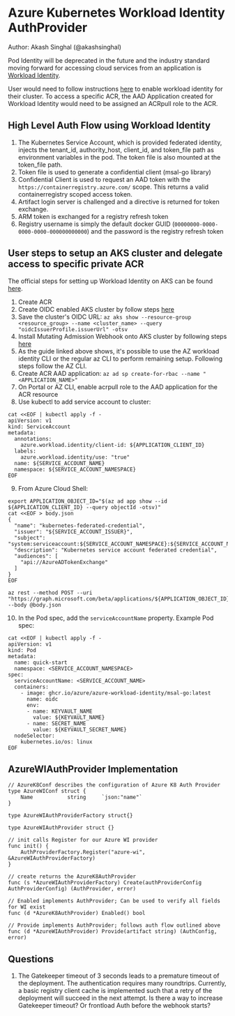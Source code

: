 # Azure Kubernetes Workload Identity AuthProvider
Author: Akash Singhal (@akashsinghal)

Pod Identity will be deprecated in the future and the industry standard moving forward for accessing cloud services from an application is [Workload Identity](https://azure.github.io/azure-workload-identity/docs/introduction.html).

User would need to follow instructions [here](https://azure.github.io/azure-workload-identity/docs/quick-start.html) to enable workload identity for their cluster. To access a specific ACR, the AAD Application created for Workload Identity would need to be assigned an ACRpull role to the ACR. 

## High Level Auth Flow using Workload Identity

1. The Kubernetes Service Account, which is provided federated identity, injects the tenant_id, authority_host, client_id, and token_file path as environment variables in the pod. The token file is also mounted at the token_file path.
2. Token file is used to generate a confidential client (msal-go library)
3. Confidential Client is used to request an AAD token with the `https://containerregistry.azure.com/` scope. This returns a valid containerregistry scoped access token.
4. Artifact login server is challenged and a directive is returned for token exchange.
5. ARM token is exchanged for a registry refresh token
6. Registry username is simply the default docker GUID (`00000000-0000-0000-0000-000000000000`) and the password is the registry refresh token


## User steps to setup an AKS cluster and delegate access to specific private ACR
The official steps for setting up Workload Identity on AKS can be found [here](https://azure.github.io/azure-workload-identity/docs/quick-start.html).  

1. Create ACR
2. Create OIDC enabled AKS cluster by follow steps [here](https://docs.microsoft.com/en-us/azure/aks/cluster-configuration#oidc-issuer-preview)
3. Save the cluster's OIDC URL: `az aks show --resource-group <resource_group> --name <cluster_name> --query "oidcIssuerProfile.issuerUrl" -otsv`
4. Install Mutating Admission Webhook onto AKS cluster by following steps [here](https://azure.github.io/azure-workload-identity/docs/installation/mutating-admission-webhook.html)
5. As the guide linked above shows, it's possible to use the AZ workload identity CLI or the regular az CLI to perform remaining setup. Following steps follow the AZ CLI.
6. Create ACR AAD application: `az ad sp create-for-rbac --name "<APPLICATION_NAME>"`
7. On Portal or AZ CLI, enable acrpull role to the AAD application for the ACR resource
8. Use kubectl to add service account to cluster: 
```
cat <<EOF | kubectl apply -f -
apiVersion: v1
kind: ServiceAccount
metadata:
  annotations:
    azure.workload.identity/client-id: ${APPLICATION_CLIENT_ID}
  labels:
    azure.workload.identity/use: "true"
  name: ${SERVICE_ACCOUNT_NAME}
  namespace: ${SERVICE_ACCOUNT_NAMESPACE}
EOF
```
9. From Azure Cloud Shell: 
```
export APPLICATION_OBJECT_ID="$(az ad app show --id ${APPLICATION_CLIENT_ID} --query objectId -otsv)"
cat <<EOF > body.json
{
  "name": "kubernetes-federated-credential",
  "issuer": "${SERVICE_ACCOUNT_ISSUER}",
  "subject": "system:serviceaccount:${SERVICE_ACCOUNT_NAMESPACE}:${SERVICE_ACCOUNT_NAME}",
  "description": "Kubernetes service account federated credential",
  "audiences": [
    "api://AzureADTokenExchange"
  ]
}
EOF

az rest --method POST --uri "https://graph.microsoft.com/beta/applications/${APPLICATION_OBJECT_ID}/federatedIdentityCredentials" --body @body.json
```
10. In the Pod spec, add the `serviceAccountName` property. Example Pod spec:
```
cat <<EOF | kubectl apply -f -
apiVersion: v1
kind: Pod
metadata:
  name: quick-start
  namespace: <SERVICE_ACCOUNT_NAMESPACE>
spec:
  serviceAccountName: <SERVICE_ACCOUNT_NAME>
  containers:
    - image: ghcr.io/azure/azure-workload-identity/msal-go:latest
      name: oidc
      env:
      - name: KEYVAULT_NAME
        value: ${KEYVAULT_NAME}
      - name: SECRET_NAME
        value: ${KEYVAULT_SECRET_NAME}
  nodeSelector:
    kubernetes.io/os: linux
EOF
```

## AzureWIAuthProvider Implementation
```
// AzureK8Conf describes the configuration of Azure K8 Auth Provider
type AzureWIConf struct {
    Name           string     `json:"name"`
}

type AzureWIAuthProviderFactory struct{}

type AzureWIAuthProvider struct {}

// init calls Register for our Azure WI provider
func init() {
    AuthProviderFactory.Register("azure-wi", &AzureWIAuthProviderFactory)
}

// create returns the AzureK8AuthProvider
func (s *AzureWIAuthProviderFactory) Create(authProviderConfig AuthProviderConfig) (AuthProvider, error)

// Enabled implements AuthProvider; Can be used to verify all fields for WI exist
func (d *AzureK8AuthProvider) Enabled() bool

// Provide implements AuthProvider; follows auth flow outlined above
func (d *AzureWIAuthProvider) Provide(artifact string) (AuthConfig, error) 
```
## Questions
1. The Gatekeeper timeout of 3 seconds leads to a premature timeout of the deployment. The authentication requires many roundtrips. Currently, a basic registry client cache is implemented such that a retry of the deployment will succeed in the next attempt. Is there a way to increase Gatekeeper timeout? Or frontload Auth before the webhook starts?